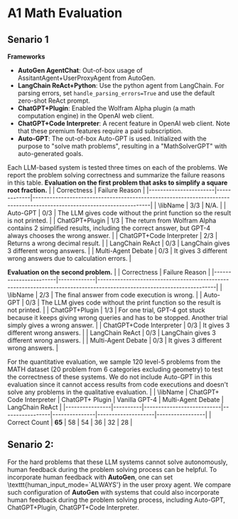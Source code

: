 # A1 Math Evaluation


## Senario 1
**Frameworks**
- **AutoGen AgentChat**: Out-of-box usage of AssitantAgent+UserProxyAgent from AutoGen. 
- **LangChain ReAct+Python**: Use the python agent from LangChain. For parsing errors, set `handle_parsing_errors=True` and use the default zero-shot ReAct prompt.
- **ChatGPT+Plugin**: Enabled the Wolfram Alpha plugin (a math computation engine) in the OpenAI web client.
- **ChatGPT+Code Interpreter**: A recent feature in OpenAI web client. Note that these premium features require a paid subscription.
- **Auto-GPT**: The out-of-box Auto-GPT is used. Initialized with the purpose to "solve math problems", resulting in a "MathSolverGPT" with auto-generated goals.


Each LLM-based system is tested three times on each of the problems. We report the problem solving correctness and summarize the failure reasons in this table. 
**Evaluation on the first problem that asks to simplify a square root fraction.**
|                       | Correctness | Failure Reason                                                                                                        |
|-----------------------|-------------|-----------------------------------------------------------------------------------------------------------------------|
| \libName              | 3/3         | N/A.                                                                                                                  |
| Auto-GPT              | 0/3         | The LLM gives code without the print function so the result is not printed.                                           |
| ChatGPT+Plugin        | 1/3         | The return from Wolfram Alpha contains 2 simplified results, including the correct answer, but GPT-4 always chooses the wrong answer. |
| ChatGPT+Code Interpreter | 2/3      | Returns a wrong decimal result.                                                                                       |
| LangChain ReAct       | 0/3         | LangChain gives 3 different wrong answers.                                                                            |
| Multi-Agent Debate    | 0/3         | It gives 3 different wrong answers due to calculation errors.                                                         |


**Evaluation on the second problem.**
|                       | Correctness | Failure Reason                                                                                                        |
|-----------------------|-------------|-----------------------------------------------------------------------------------------------------------------------|
| \libName              | 2/3         | The final answer from code execution is wrong.                                                                       |
| Auto-GPT              | 0/3         | The LLM gives code without the print function so the result is not printed.                                           |
| ChatGPT+Plugin        | 1/3         | For one trial, GPT-4 got stuck because it keeps giving wrong queries and has to be stopped. Another trial simply gives a wrong answer. |
| ChatGPT+Code Interpreter | 0/3      | It gives 3 different wrong answers.                                                                                   |
| LangChain ReAct       | 0/3         | LangChain gives 3 different wrong answers.                                                                            |
| Multi-Agent Debate    | 0/3         | It gives 3 different wrong answers.                                                                                   |



For the quantitative evaluation, we sample 120 level-5 problems from the MATH dataset (20 problem from 6 categories excluding geometry) to test the correctness of these systems. We do not include Auto-GPT in this evaluation since it cannot access results from code executions and doesn't solve any problems in the qualitative evaluation. 
|                | \libName | ChatGPT+ Code Interpreter | ChatGPT+ Plugin | Vanilla GPT-4 | Multi-Agent Debate | LangChain ReAct |
|----------------|----------|---------------------------|-----------------|---------------|--------------------|-----------------|
| Correct Count  | **65**   | 58                        | 54              | 36            | 32                 | 28              |


## Senario 2:

For the hard problems that these LLM systems cannot solve autonomously, human feedback during the problem solving process can be helpful. 
To incorporate human feedback with **AutoGen**, one can set \texttt{human\_input\_mode=`ALWAYS'} in the user proxy agent. 
We compare such configuration of **AutoGen** with systems that could also incorporate human feedback during the problem solving process, including Auto-GPT, ChatGPT+Plugin, ChatGPT+Code Interpreter.

